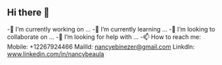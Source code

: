 ## Hi there 👋
-🔭 I’m currently working on ...
-🌱 I’m currently learning ...
-👯 I’m looking to collaborate on ...
-🤔 I’m looking for help with ...
-📫 How to reach me:
Mobile: +12267924466
MailId: nancyebinezer@gmail.com
Linkdln: www.linkedin.com/in/nancybeaula

<!--
**NancyBeaula/NancyBeaula** is a ✨ _special_ ✨ repository because its `README.md` (this file) appears on your GitHub profile.

Here are some ideas to get you started:

- 🔭 I’m currently working on ...
- 🌱 I’m currently learning ...
- 👯 I’m looking to collaborate on ...
- 🤔 I’m looking for help with ...
- 💬 Ask me about ...
- 📫 How to reach me: ...
- 😄 Pronouns: ...
- ⚡ Fun fact: ...
-->
